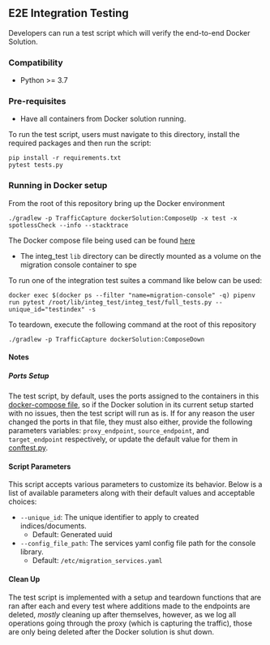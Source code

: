 ## E2E Integration Testing
Developers can run a test script which will verify the end-to-end Docker Solution.

### Compatibility
* Python >= 3.7

### Pre-requisites

* Have all containers from Docker solution running.

To run the test script, users must navigate to this directory,
install the required packages and then run the script:

```
pip install -r requirements.txt
pytest tests.py
```

### Running in Docker setup

From the root of this repository bring up the Docker environment
```shell
./gradlew -p TrafficCapture dockerSolution:ComposeUp -x test -x spotlessCheck --info --stacktrace
```

The Docker compose file being used can be found [here](../../../docker-compose.yml)
* The integ_test `lib` directory can be directly mounted as a volume on the migration console container to spe

To run one of the integration test suites a command like below can be used:
```shell
docker exec $(docker ps --filter "name=migration-console" -q) pipenv run pytest /root/lib/integ_test/integ_test/full_tests.py --unique_id="testindex" -s
```

To teardown, execute the following command at the root of this repository
```shell
./gradlew -p TrafficCapture dockerSolution:ComposeDown
```

#### Notes

##### Ports Setup
The test script, by default, uses the ports assigned to the containers in this
[docker-compose file](../../../docker-compose.yml), so if the Docker solution in
its current setup started with no issues, then the test script will run as is. If for any reason
the user changed the ports in that file, they must also either, provide the following parameters variables:
`proxy_endpoint`, `source_endpoint`, and `target_endpoint` respectively, or update the default value
 for them in [conftest.py](integ_test/conftest.py).


#### Script Parameters

This script accepts various parameters to customize its behavior. Below is a list of available parameters along with their default values and acceptable choices:

- `--unique_id`: The unique identifier to apply to created indices/documents.
    - Default: Generated uuid
- `--config_file_path`: The services yaml config file path for the console library.
    - Default: `/etc/migration_services.yaml`


#### Clean Up
The test script is implemented with a setup and teardown functions that are ran after
each and every test where additions made to the endpoints are deleted, *mostly* cleaning up after themselves, however,
as we log all operations going through the proxy (which is capturing the traffic), those are only being
deleted after the Docker solution is shut down.

